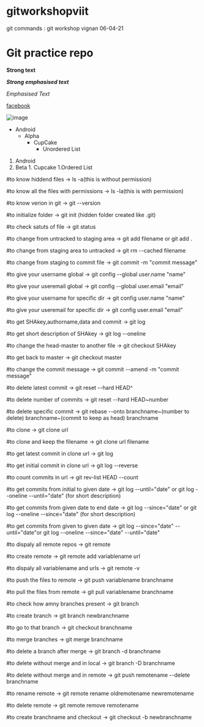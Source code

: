 # gitworkshopviit
git commands : git workshop vignan 06-04-21
# Git practice repo 

**Strong text**

***Strong emphasised text***

*Emphasised Text*

[facebook](www.facebook.com)

![image](https://github.githubassets.com/images/modules/open_graph/github-mark.png)

* Android
  * Alpha
    * CupCake
      * Unordered List 

1. Android
  1. Beta
    1. Cupcake
      1.Ordered List  

#to know hiddend files -> ls -a(this is without permission)

#to know all the files with permissions -> ls -la(this is with permission)

#to know verion in git -> git --version

#to initialize folder -> git init (hidden folder created like .git)

#to check satuts of file -> git status

#to change from untracked to staging area -> git add filename or git add .

#to change from staging area to untracked -> git rm --cached filename

#to change from staging to commit file -> git commit -m "commit message"

#to give your username global -> git config --global user.name "name"

#to give your useremail global -> git config --global user.email "email"

#to give your username for specific dir -> git config user.name "name"

#to give your useremail for specific dir -> git config user.email "email"

#to get SHAkey,authorname,data and commit -> git log

#to get short description of SHAkey -> git log --oneline

#to change the head-master to another file -> git checkout SHAkey

#to get back to master -> git checkout master

#to change the commit message -> git commit --amend -m "commit message"

#to delete latest commit -> git reset --hard HEAD^

#to delete number of commits -> git reset --hard HEAD~number

#to delete specific commit -> git rebase --onto branchname~(number to delete) branchname~(commit to keep as head) branchname

#to clone -> git clone url

#to clone and keep the filename -> git clone url filename

#to get latest commit in clone url -> git log

#to get initial commit in clone url -> git log --reverse

#to count commits in url -> git rev-list HEAD --count

#to get commits from initial to given date -> git log --until="date" or git log --oneline --until="date" (for short description)

#to get commits from given date to end date -> git log --since="date" or git log --oneline --since="date" (for short description)

#to get commits from given to given date -> git log --since="date" --until="date"or git log --oneline --since="date" --until="date"

#to dispaly all remote repos -> git remote

#to create remote -> git remote add variablename url

#to dispaly all variablename and urls -> git remote -v

#to push the files to remote -> git push variablename branchname

#to pull the files from remote -> git pull variablename branchname

#to check how amny branches present -> git branch

#to create branch -> git branch newbranchname

#to go to that branch -> git checkout branchname

#to merge branches -> git merge branchname

#to delete a branch after merge -> git branch -d branchname

#to delete without merge and in local -> git branch -D branchname

#to delete without merge and in remote -> git push remotename --delete branchname

#to rename remote -> git remote rename oldremotename newremotename

#to delete remote -> git remote remove remotename

#to create branchname and checkout -> git checkout -b newbranchname
